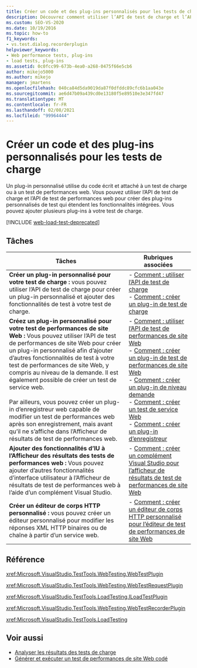 ```yaml
---
title: Créer un code et des plug-ins personnalisés pour les tests de charge
description: Découvrez comment utiliser l’API de test de charge et l’API de test de performances de site Web pour créer des plug-ins personnalisés pour les tests à développer avec les fonctionnalités intégrées.
ms.custom: SEO-VS-2020
ms.date: 10/19/2016
ms.topic: how-to
f1_keywords:
- vs.test.dialog.recorderplugin
helpviewer_keywords:
- Web performance tests, plug-ins
- load tests, plug-ins
ms.assetid: 0c0fcc99-673b-4ea0-a268-0475f66e5cb6
author: mikejo5000
ms.author: mikejo
manager: jmartens
ms.openlocfilehash: 040ca84d5da9019da87f0dfddc89cfc6b1aa043e
ms.sourcegitcommit: ae6d47b09a439cd0e13180f5e89510e3e347fd47
ms.translationtype: MT
ms.contentlocale: fr-FR
ms.lasthandoff: 02/08/2021
ms.locfileid: "99964444"
---
```

# <a name="create-custom-code-and-plug-ins-for-load-tests"></a>Créer un code et des plug-ins personnalisés pour les tests de charge

Un plug-in personnalisé utilise du code écrit et attaché à un test de charge ou à un test de performances web. Vous pouvez utiliser l’API de test de charge et l’API de test de performances web pour créer des plug-ins personnalisés de test qui étendent les fonctionnalités intégrées. Vous pouvez ajouter plusieurs plug-ins à votre test de charge.

[!INCLUDE [web-load-test-deprecated](includes/web-load-test-deprecated.md)]

## <a name="tasks"></a>Tâches

|Tâches|Rubriques associées|
|-|-----------------------|
|**Créer un plug-in personnalisé pour votre test de charge :** vous pouvez utiliser l’API de test de charge pour créer un plug-in personnalisé et ajouter des fonctionnalités de test à votre test de charge.|-   [Comment : utiliser l’API de test de charge](../test/how-to-use-the-load-test-api.md)<br />-   [Comment : créer un plug-in de test de charge](../test/how-to-create-a-load-test-plug-in.md)|
|**Créez un plug-in personnalisé pour votre test de performances de site Web :** Vous pouvez utiliser l’API de test de performances de site Web pour créer un plug-in personnalisé afin d’ajouter d’autres fonctionnalités de test à votre test de performances de site Web, y compris au niveau de la demande. Il est également possible de créer un test de service web.<br /><br /> Par ailleurs, vous pouvez créer un plug-in d’enregistreur web capable de modifier un test de performances web après son enregistrement, mais avant qu’il ne s’affiche dans l’Afficheur de résultats de test de performances web.|-   [Comment : utiliser l’API de test de performances de site Web](../test/how-to-use-the-web-performance-test-api.md)<br />-   [Comment : créer un plug-in de test de performances de site Web](../test/how-to-create-a-web-performance-test-plug-in.md)<br />-   [Comment : créer un plug-in de niveau demande](../test/how-to-create-a-request-level-plug-in.md)<br />-   [Comment : créer un test de service Web](../test/how-to-create-a-web-service-test.md)<br />-   [Comment : créer un plug-in d’enregistreur](../test/how-to-create-a-recorder-plug-in.md)|
|**Ajouter des fonctionnalités d’IU à l’Afficheur des résultats des tests de performances web :** Vous pouvez ajouter d’autres fonctionnalités d’interface utilisateur à l’Afficheur de résultats de test de performances web à l’aide d’un complément Visual Studio.|-   [Comment : créer un complément Visual Studio pour l’afficheur de résultats de test de performances de site Web](../test/how-to-create-an-add-in-for-the-web-performance-test-results-viewer.md)|
|**Créer un éditeur de corps HTTP personnalisé :** vous pouvez créer un éditeur personnalisé pour modifier les réponses XML HTTP binaires ou de chaîne à partir d’un service web.|-   [Comment : créer un éditeur de corps HTTP personnalisé pour l’éditeur de test de performances de site Web](../test/how-to-create-a-custom-http-body-editor-for-the-web-performance-test-editor.md)|

## <a name="reference"></a>Référence

<xref:Microsoft.VisualStudio.TestTools.WebTesting.WebTestPlugin>

<xref:Microsoft.VisualStudio.TestTools.WebTesting.WebTestRequestPlugin>

<xref:Microsoft.VisualStudio.TestTools.LoadTesting.ILoadTestPlugin>

<xref:Microsoft.VisualStudio.TestTools.WebTesting.WebTestRecorderPlugin>

<xref:Microsoft.VisualStudio.TestTools.LoadTesting>

## <a name="see-also"></a>Voir aussi

- [Analyser les résultats des tests de charge](../test/analyze-load-test-results-using-the-load-test-analyzer.md)
- [Générer et exécuter un test de performances de site Web codé](../test/generate-and-run-a-coded-web-performance-test.md)

